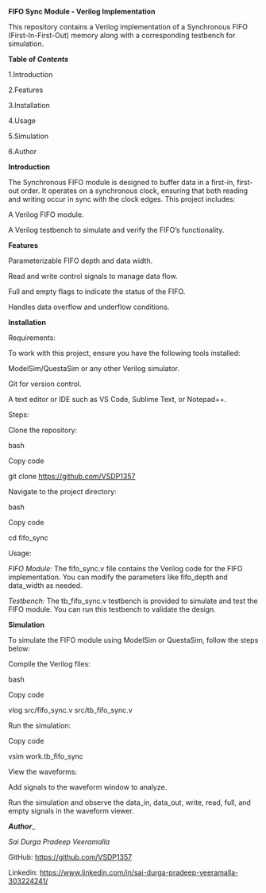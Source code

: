 **FIFO Sync Module - Verilog Implementation**

This repository contains a Verilog implementation of a Synchronous FIFO (First-In-First-Out) memory along with a corresponding testbench for simulation.


**Table of _Contents_**

1.Introduction

2.Features



3.Installation

4.Usage

5.Simulation

6.Author


**Introduction**

The Synchronous FIFO module is designed to buffer data in a first-in, first-out order. It operates on a synchronous clock, ensuring that both reading and writing occur in sync with the clock edges. This project includes:


A Verilog FIFO module.

A Verilog testbench to simulate and verify the FIFO’s functionality.

**Features**

Parameterizable FIFO depth and data width.

Read and write control signals to manage data flow.

Full and empty flags to indicate the status of the FIFO.

Handles data overflow and underflow conditions.



**Installation**

Requirements:

To work with this project, ensure you have the following tools installed:

ModelSim/QuestaSim or any other Verilog simulator.

Git for version control.

A text editor or IDE such as VS Code, Sublime Text, or Notepad++.

Steps:

Clone the repository:

bash

Copy code

git clone https://github.com/VSDP1357

Navigate to the project directory:

bash

Copy code

cd fifo_sync

Usage:

_FIFO Module:_ The fifo_sync.v file contains the Verilog code for the FIFO implementation. You can modify the parameters like fifo_depth and data_width as needed.


_Testbench:_ The tb_fifo_sync.v testbench is provided to simulate and test the FIFO module. You can run this testbench to validate the design.


**Simulation**

To simulate the FIFO module using ModelSim or QuestaSim, follow the steps below:


Compile the Verilog files:


bash

Copy code

vlog src/fifo_sync.v src/tb_fifo_sync.v

Run the simulation:


Copy code

vsim work.tb_fifo_sync

View the waveforms:


Add signals to the waveform window to analyze.

Run the simulation and observe the data_in, data_out, write, read, full, and empty signals in the waveform viewer.

_**Author**__

_Sai Durga Pradeep Veeramalla_


GitHub: https://github.com/VSDP1357

Linkedin: https://www.linkedin.com/in/sai-durga-pradeep-veeramalla-303224241/
